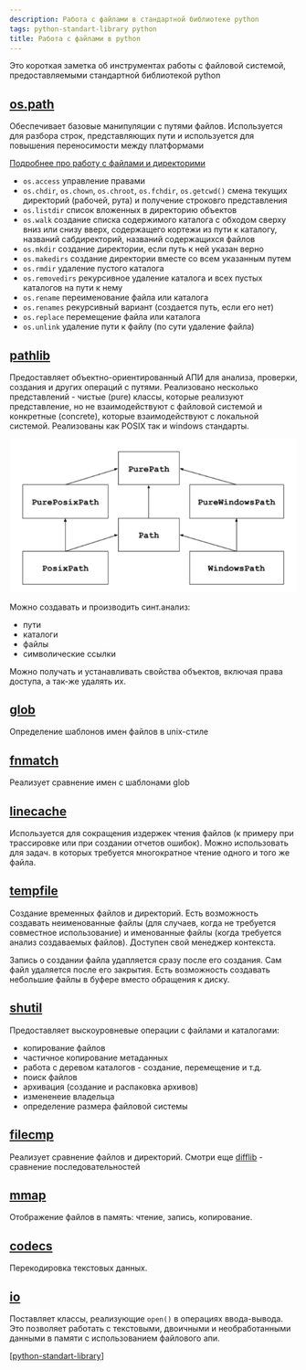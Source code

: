 ```yaml
---
description: Работа с файлами в стандартной библиотеке python
tags: python-standart-library python
title: Работа с файлами в python
---
```

Это короткая заметка об инструментах работы с файловой системой, предоставляемыми стандартной библиотекой python

## [os.path](https://docs.python.org/3/library/os.path.html)

Обеспечивает базовые манипуляции с путями файлов. Используется для разбора строк, представляющих пути и используется для повышения переносимости между платформами

[Подробнее про работу с файлами и директорими](https://docs.python.org/3/library/os.html#files-and-directories)

- `os.access` управление правами
- `os.chdir`, `os.chown`, `os.chroot`, `os.fchdir`, `os.getcwd()` смена текущих директорий (рабочей, рута) и получение строковго представления
- `os.listdir` список вложенных в директорию объектов
- `os.walk` создание списка содержимого каталога с обходом сверху вниз или снизу вверх, содержащего кортежи из пути к каталогу, названий сабдиректорий, названий содержащихся файлов
- `os.mkdir` создание директории, если путь к ней указан верно
- `os.makedirs` создание директории вместе со всем указанным путем
- `os.rmdir` удаление пустого каталога
- `os.removedirs` рекурсивное удаление каталога и всех пустых каталогов на пути к нему
- `os.rename` переименование файла или каталога
- `os.renames` рекурсивный вариант (создается путь, если его нет)
- `os.replace` перемещение файла или каталога
- `os.unlink` удаление пути к файлу (по сути удаление файла)

## [pathlib](https://docs.python.org/3/library/pathlib.html?highlight=pathlib#module-pathlib)

Предоставляет объектно-ориентированный АПИ для анализа, проверки, создания и других операций с путями. Реализовано несколько представлений - чистые (pure) классы, которые реализуют представление, но не взаимодействуют с файловой системой и конкретные (concrete), которые взаимодействуют с локальной системой. Реализованы как POSIX так и windows стандарты.

![pathlib](../attachments/2021-12-08-02-19-06.png)

Можно создавать и производить синт.анализ:

- пути
- каталоги
- файлы
- символические ссылки

Можно получать и устанавливать свойства объектов, включая права доступа, а так-же удалять их.

## [glob](https://docs.python.org/3/library/glob.html?highlight=glob#module-glob)

Определение шаблонов имен файлов в unix-стиле

## [fnmatch](https://docs.python.org/3/library/fnmatch.html?highlight=fnmatch#module-fnmatch)

Реализует сравнение имен с шаблонами glob

## [linecache](https://docs.python.org/3/library/linecache.html?highlight=linecache#module-linecache)

Используется для сокращения издержек чтения файлов (к примеру при трассировке или при создании отчетов ошибок). Можно использовать для задач. в которых требуется многократное чтение одного и того же файла.

## [tempfile](https://docs.python.org/3/library/tempfile.html?highlight=tempfile#module-tempfile)

Создание временных файлов и директорий. Есть возможность создавать неименованные файлы (для случаев, когда не требуется совместное использование) и именованные файлы (когда требуется анализ создаваемых файлов). Доступен свой менеджер контекста.

Запись о создании файла удапляется сразу после его создания. Сам файл удаляется после его закрытия. Есть возможность создавать небольшие файлы в буфере вместо обращения к диску.

## [shutil](https://docs.python.org/3/library/shutil.html?highlight=shutil#module-shutil)

Предоставляет выскоуровневые операции с файлами и каталогами:

- копирование файлов
- частичное копирование метаданных
- работа с деревом каталогов - создание, перемещение и т.д.
- поиск файлов
- архивация (создание и распаковка архивов)
- измененеие владельца
- определение размера файловой системы

## [filecmp](https://docs.python.org/3/library/filecmp.html?highlight=filecmp#module-filecmp)

Реализует сравнение файлов и директорий. Смотри еще [difflib](https://docs.python.org/3/library/difflib.html?highlight=difflib#module-difflib) - сравнение последовательностей

## [mmap](https://docs.python.org/3/library/mmap.html?highlight=mmap#module-mmap)

Отображение файлов в память: чтение, запись, копирование.

## [codecs](https://docs.python.org/3/library/codecs.html?highlight=codecs#module-codecs)

Перекодировка текстовых данных.

## [io](https://docs.python.org/3/library/io.html)

Поставляет классы, реализующие `open()` в операциях ввода-вывода. Это позволяет работать с текстовыми, двоичными и необработанными данными в памяти с использованием файлового апи.

[[python-standart-library]]

[//begin]: # "Autogenerated link references for markdown compatibility"
[python-standart-library]: ..%2Flists%2Fpython-standart-library "Стандартная библиотека python и полезные ресурсы"
[//end]: # "Autogenerated link references"